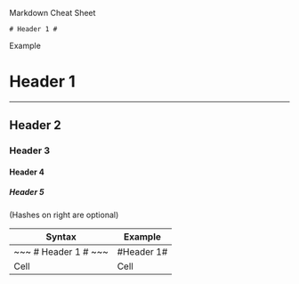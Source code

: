 Markdown Cheat Sheet 

~~~
# Header 1 #
~~~
Example 
# Header 1 #
****



## Header 2 ##
### Header 3 ###             
#### Header 4 ####
##### Header 5 #####

(Hashes on right are optional)

| Syntax | Example | 
| ------ | ------ | 
|  ~~~ # Header 1 # ~~~  | #Header 1# |  
|  Cell  |  Cell  |   
